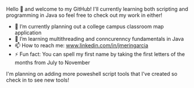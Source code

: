 Hello 👋 and welcome to my GitHub! I'll currently learning both scripting and programming in Java so feel free to check out my work in either!

- 🔭 I’m currently planning out a college campus classroom map application
- 🌱 I’m learning multithreading and conncurenncy fundamentals in Java
- 📫 How to reach me: www.linkedin.com/in/jmeringarcia
- ⚡ Fun fact: You can spell my first name by taking the first letters of the months from July to November
  
I'm planning on adding more poweshell script tools that I've created so check in to see new tools!
